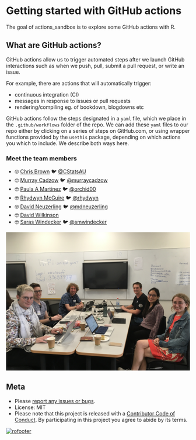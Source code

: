 
# Getting started with GitHub actions

The goal of actions_sandbox is to explore some GitHub actions with R. 

## What are GitHub actions?

GitHub actions allow us to trigger automated steps after we launch GitHub interactions such as when we push, pull, submit a pull request, or write an issue. 

For example, there are actions that will automatically trigger:

- continuous integration (CI)
- messages in response to issues or pull requests
- rendering/compiling eg. of bookdown, blogdowns etc

GitHub actions follow the steps designated in a `yaml` file, which we place in the `.github/workflows` folder of the repo. 
We can add these `yaml` files to our repo either by clicking on a series of steps on GitHub.com, or using wrapper functions provided by the `usethis` package, depending on which actions you which to include.
We describe both ways here. 

### Meet the team members 

* 🤓 [Chris Brown](https://github.com/CStats) 🐦 [\@CStatsAU](https://twitter.com/CStatsAU)
* 🤓 [Murray Cadzow](https://github.com/murraycadzow) 🐦 [\@murraycadzow](https://twitter.com/murraycadzow)
* 🤓 [Paula A Martinez](https://github.com/orchid00) 🐦 [\@orchid00](https://twitter.com/orchid00)
* 🤓 [Rhydwyn McGuire](https://github.com/rhydwyn) 🐦 [\@rhydwyn](https://twitter.com/rhydwyn)
* 🤓 [David Neuzerling](https://github.com/mdneuzerling) 🐦 [\@mdneuzerling](https://twitter.com/mdneuzerling)
* 🤓 [David Wilkinson](https://github.com/Doi90)
* 🤓 [Saras Windecker](https://github.com/smwindecker) 🐦 [\@smwindecker](https://twitter.com/smwindecker)

![team](team.jpeg)

## Meta

* Please [report any issues or bugs](https://github.com/ropenscilabs/actions_sandbox/issues).
* License: MIT
* Please note that this project is released with a [Contributor Code of Conduct](CODE_OF_CONDUCT.md). By participating in this project you agree to abide by its terms.

[![rofooter](https://ropensci.org/public_images/github_footer.png)](https://ropensci.org)
